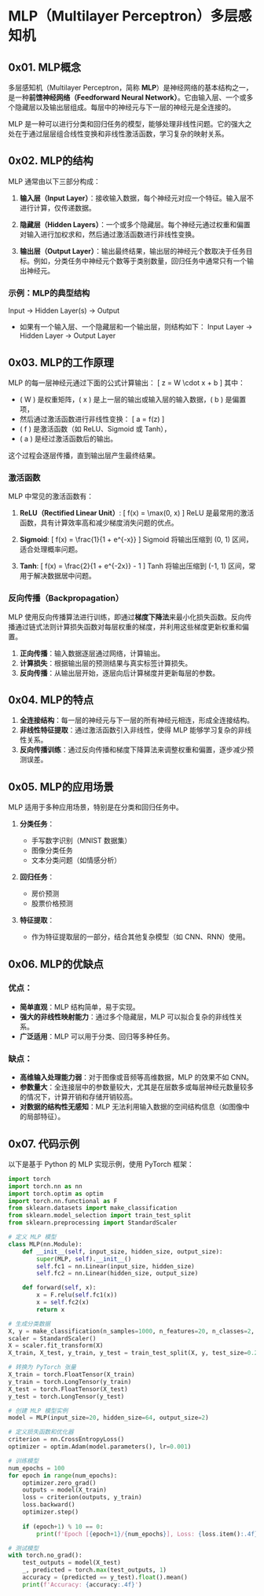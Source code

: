 # MLP（Multilayer Perceptron）多层感知机

## 0x01. MLP概念

多层感知机（Multilayer Perceptron，简称 **MLP**）是神经网络的基本结构之一，是一种**前馈神经网络（Feedforward Neural Network）**。它由输入层、一个或多个隐藏层以及输出层组成。每层中的神经元与下一层的神经元是全连接的。

MLP 是一种可以进行分类和回归任务的模型，能够处理非线性问题。它的强大之处在于通过层层组合线性变换和非线性激活函数，学习复杂的映射关系。

## 0x02. MLP的结构

MLP 通常由以下三部分构成：

1. **输入层（Input Layer）**：接收输入数据，每个神经元对应一个特征。输入层不进行计算，仅传递数据。

2. **隐藏层（Hidden Layers）**：一个或多个隐藏层。每个神经元通过权重和偏置对输入进行加权求和，然后通过激活函数进行非线性变换。

3. **输出层（Output Layer）**：输出最终结果，输出层的神经元个数取决于任务目标。例如，分类任务中神经元个数等于类别数量，回归任务中通常只有一个输出神经元。

### 示例：MLP的典型结构
Input -> Hidden Layer(s) -> Output

- 如果有一个输入层、一个隐藏层和一个输出层，则结构如下：
Input Layer -> Hidden Layer -> Output Layer


## 0x03. MLP的工作原理

MLP 的每一层神经元通过下面的公式计算输出：
\[
z = W \cdot x + b
\]
其中：
- \( W \) 是权重矩阵，\( x \) 是上一层的输出或输入层的输入数据，\( b \) 是偏置项，
- 然后通过激活函数进行非线性变换：
\[
a = f(z)
\]
- \( f \) 是激活函数（如 ReLU、Sigmoid 或 Tanh），
- \( a \) 是经过激活函数后的输出。

这个过程会逐层传播，直到输出层产生最终结果。

### 激活函数

MLP 中常见的激活函数有：

1. **ReLU（Rectified Linear Unit）**:
   \[
   f(x) = \max(0, x)
   \]
   ReLU 是最常用的激活函数，具有计算效率高和减少梯度消失问题的优点。

2. **Sigmoid**:
   \[
   f(x) = \frac{1}{1 + e^{-x}}
   \]
   Sigmoid 将输出压缩到 (0, 1) 区间，适合处理概率问题。

3. **Tanh**:
   \[
   f(x) = \frac{2}{1 + e^{-2x}} - 1
   \]
   Tanh 将输出压缩到 (-1, 1) 区间，常用于解决数据居中问题。

### 反向传播（Backpropagation）

MLP 使用反向传播算法进行训练，即通过**梯度下降法**来最小化损失函数。反向传播通过链式法则计算损失函数对每层权重的梯度，并利用这些梯度更新权重和偏置。

1. **正向传播**：输入数据逐层通过网络，计算输出。
2. **计算损失**：根据输出层的预测结果与真实标签计算损失。
3. **反向传播**：从输出层开始，逐层向后计算梯度并更新每层的参数。

## 0x04. MLP的特点

1. **全连接结构**：每一层的神经元与下一层的所有神经元相连，形成全连接结构。
2. **非线性特征提取**：通过激活函数引入非线性，使得 MLP 能够学习复杂的非线性关系。
3. **反向传播训练**：通过反向传播和梯度下降算法来调整权重和偏置，逐步减少预测误差。

## 0x05. MLP的应用场景

MLP 适用于多种应用场景，特别是在分类和回归任务中。

1. **分类任务**：
   - 手写数字识别（MNIST 数据集）
   - 图像分类任务
   - 文本分类问题（如情感分析）

2. **回归任务**：
   - 房价预测
   - 股票价格预测

3. **特征提取**：
   - 作为特征提取层的一部分，结合其他复杂模型（如 CNN、RNN）使用。

## 0x06. MLP的优缺点

### 优点：
- **简单直观**：MLP 结构简单，易于实现。
- **强大的非线性映射能力**：通过多个隐藏层，MLP 可以拟合复杂的非线性关系。
- **广泛适用**：MLP 可以用于分类、回归等多种任务。

### 缺点：
- **高维输入处理能力弱**：对于图像或音频等高维数据，MLP 的效果不如 CNN。
- **参数量大**：全连接层中的参数量较大，尤其是在层数多或每层神经元数量较多的情况下，计算开销和存储开销较高。
- **对数据的结构性无感知**：MLP 无法利用输入数据的空间结构信息（如图像中的局部特征）。

## 0x07. 代码示例

以下是基于 Python 的 MLP 实现示例，使用 PyTorch 框架：

```python
import torch
import torch.nn as nn
import torch.optim as optim
import torch.nn.functional as F
from sklearn.datasets import make_classification
from sklearn.model_selection import train_test_split
from sklearn.preprocessing import StandardScaler

# 定义 MLP 模型
class MLP(nn.Module):
    def __init__(self, input_size, hidden_size, output_size):
        super(MLP, self).__init__()
        self.fc1 = nn.Linear(input_size, hidden_size)
        self.fc2 = nn.Linear(hidden_size, output_size)

    def forward(self, x):
        x = F.relu(self.fc1(x))
        x = self.fc2(x)
        return x

# 生成分类数据
X, y = make_classification(n_samples=1000, n_features=20, n_classes=2, random_state=42)
scaler = StandardScaler()
X = scaler.fit_transform(X)
X_train, X_test, y_train, y_test = train_test_split(X, y, test_size=0.2, random_state=42)

# 转换为 PyTorch 张量
X_train = torch.FloatTensor(X_train)
y_train = torch.LongTensor(y_train)
X_test = torch.FloatTensor(X_test)
y_test = torch.LongTensor(y_test)

# 创建 MLP 模型实例
model = MLP(input_size=20, hidden_size=64, output_size=2)

# 定义损失函数和优化器
criterion = nn.CrossEntropyLoss()
optimizer = optim.Adam(model.parameters(), lr=0.001)

# 训练模型
num_epochs = 100
for epoch in range(num_epochs):
    optimizer.zero_grad()
    outputs = model(X_train)
    loss = criterion(outputs, y_train)
    loss.backward()
    optimizer.step()
    
    if (epoch+1) % 10 == 0:
        print(f'Epoch [{epoch+1}/{num_epochs}], Loss: {loss.item():.4f}')

# 测试模型
with torch.no_grad():
    test_outputs = model(X_test)
    _, predicted = torch.max(test_outputs, 1)
    accuracy = (predicted == y_test).float().mean()
    print(f'Accuracy: {accuracy:.4f}')
